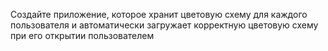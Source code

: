 Создайте приложение, которое хранит цветовую схему для каждого пользователя и автоматически загружает 
корректную цветовую схему при его открытии пользователем
